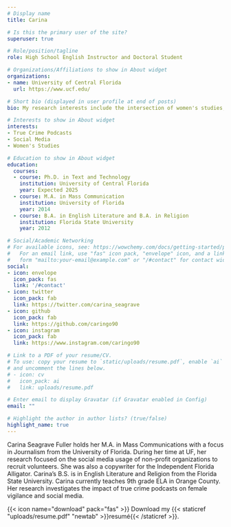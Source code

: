 ```yaml
---
# Display name
title: Carina

# Is this the primary user of the site?
superuser: true

# Role/position/tagline
role: High School English Instructor and Doctoral Student

# Organizations/Affiliations to show in About widget
organizations:
- name: University of Central Florida
  url: https://www.ucf.edu/

# Short bio (displayed in user profile at end of posts)
bio: My research interests include the intersection of women's studies, true crime, and podcasts.

# Interests to show in About widget
interests:
- True Crime Podcasts
- Social Media
- Women's Studies

# Education to show in About widget
education:
  courses:
  - course: Ph.D. in Text and Technology
    institution: University of Central Florida
    year: Expected 2025
  - course: M.A. in Mass Communication
    institution: University of Florida
    year: 2014
  - course: B.A. in English Literature and B.A. in Religion
    institution: Florida State University
    year: 2012

# Social/Academic Networking
# For available icons, see: https://wowchemy.com/docs/getting-started/page-builder/#icons
#   For an email link, use "fas" icon pack, "envelope" icon, and a link in the
#   form "mailto:your-email@example.com" or "/#contact" for contact widget.
social:
- icon: envelope
  icon_pack: fas
  link: '/#contact'
- icon: twitter
  icon_pack: fab
  link: https://twitter.com/carina_seagrave
- icon: github
  icon_pack: fab
  link: https://github.com/caringo90
- icon: instagram
  icon_pack: fab
  link: https://www.instagram.com/caringo90

# Link to a PDF of your resume/CV.
# To use: copy your resume to `static/uploads/resume.pdf`, enable `ai` icons in `params.toml`, 
# and uncomment the lines below.
# - icon: cv
#   icon_pack: ai
#   link: uploads/resume.pdf

# Enter email to display Gravatar (if Gravatar enabled in Config)
email: ""

# Highlight the author in author lists? (true/false)
highlight_name: true
---
```


Carina Seagrave Fuller holds her M.A. in Mass Communications with a focus in Journalism from the University of Florida. During her time at UF, her research focused on the social media usage of non-profit organizations to recruit volunteers. She was also a copywriter for the Independent Florida Alligator. Carina’s B.S. is in English Literature and Religion from the Florida State University. Carina currently teaches 9th grade ELA in Orange County. Her research investigates the impact of true crime podcasts on female vigilance and social media.

{{< icon name="download" pack="fas" >}} Download my {{< staticref "uploads/resume.pdf" "newtab" >}}resumé{{< /staticref >}}.
